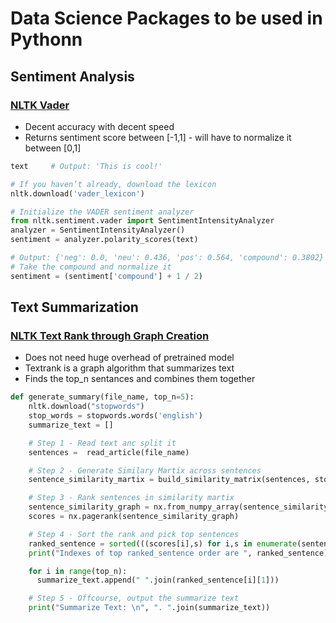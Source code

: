 # Data Science Packages to be used in Pythonn

## Sentiment Analysis 
### [NLTK Vader](https://www.codeproject.com/Articles/5269445/Using-Pre-trained-VADER-Models-for-NLTK-Sentiment) 
- Decent accuracy with decent speed
- Returns sentiment score between [-1,1] - will have to normalize it between [0,1]
```python
text     # Output: 'This is cool!'

# If you haven’t already, download the lexicon
nltk.download('vader_lexicon')

# Initialize the VADER sentiment analyzer
from nltk.sentiment.vader import SentimentIntensityAnalyzer
analyzer = SentimentIntensityAnalyzer()
sentiment = analyzer.polarity_scores(text)

# Output: {'neg': 0.0, 'neu': 0.436, 'pos': 0.564, 'compound': 0.3802}
# Take the compound and normalize it
sentiment = (sentiment['compound'] + 1 / 2)
```


## Text Summarization 
### [NLTK Text Rank through Graph Creation](https://github.com/edubey/text-summarizer/blob/master/text-summarizer.py) 
- Does not need huge overhead of pretrained model
- Textrank is a graph algorithm that summarizes text
- Finds the top_n sentances and combines them together 
```python
def generate_summary(file_name, top_n=5):
    nltk.download("stopwords")
    stop_words = stopwords.words('english')
    summarize_text = []

    # Step 1 - Read text anc split it
    sentences =  read_article(file_name)

    # Step 2 - Generate Similary Martix across sentences
    sentence_similarity_martix = build_similarity_matrix(sentences, stop_words)

    # Step 3 - Rank sentences in similarity martix
    sentence_similarity_graph = nx.from_numpy_array(sentence_similarity_martix)
    scores = nx.pagerank(sentence_similarity_graph)

    # Step 4 - Sort the rank and pick top sentences
    ranked_sentence = sorted(((scores[i],s) for i,s in enumerate(sentences)), reverse=True)    
    print("Indexes of top ranked_sentence order are ", ranked_sentence)    

    for i in range(top_n):
      summarize_text.append(" ".join(ranked_sentence[i][1]))

    # Step 5 - Offcourse, output the summarize text
    print("Summarize Text: \n", ". ".join(summarize_text))
```
